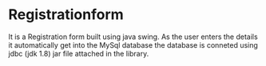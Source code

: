 # Registrationform

It is a Registration form built using java swing.
As the user enters the details it automatically get into the MySql database 
the database is conneted using jdbc (jdk 1.8) jar file attached in the library.
